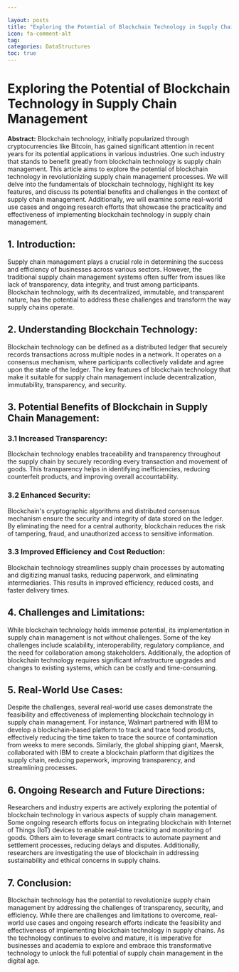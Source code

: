 ```yaml
---

layout: posts
title: "Exploring the Potential of Blockchain Technology in Supply Chain Management"
icon: fa-comment-alt
tag:      
categories: DataStructures
toc: true
---
```




# Exploring the Potential of Blockchain Technology in Supply Chain Management

**Abstract:**
Blockchain technology, initially popularized through cryptocurrencies like Bitcoin, has gained significant attention in recent years for its potential applications in various industries. One such industry that stands to benefit greatly from blockchain technology is supply chain management. This article aims to explore the potential of blockchain technology in revolutionizing supply chain management processes. We will delve into the fundamentals of blockchain technology, highlight its key features, and discuss its potential benefits and challenges in the context of supply chain management. Additionally, we will examine some real-world use cases and ongoing research efforts that showcase the practicality and effectiveness of implementing blockchain technology in supply chain management.

## 1. Introduction:
Supply chain management plays a crucial role in determining the success and efficiency of businesses across various sectors. However, the traditional supply chain management systems often suffer from issues like lack of transparency, data integrity, and trust among participants. Blockchain technology, with its decentralized, immutable, and transparent nature, has the potential to address these challenges and transform the way supply chains operate.

## 2. Understanding Blockchain Technology:
Blockchain technology can be defined as a distributed ledger that securely records transactions across multiple nodes in a network. It operates on a consensus mechanism, where participants collectively validate and agree upon the state of the ledger. The key features of blockchain technology that make it suitable for supply chain management include decentralization, immutability, transparency, and security.

## 3. Potential Benefits of Blockchain in Supply Chain Management:
### 3.1 Increased Transparency:
Blockchain technology enables traceability and transparency throughout the supply chain by securely recording every transaction and movement of goods. This transparency helps in identifying inefficiencies, reducing counterfeit products, and improving overall accountability.

### 3.2 Enhanced Security:
Blockchain's cryptographic algorithms and distributed consensus mechanism ensure the security and integrity of data stored on the ledger. By eliminating the need for a central authority, blockchain reduces the risk of tampering, fraud, and unauthorized access to sensitive information.

### 3.3 Improved Efficiency and Cost Reduction:
Blockchain technology streamlines supply chain processes by automating and digitizing manual tasks, reducing paperwork, and eliminating intermediaries. This results in improved efficiency, reduced costs, and faster delivery times.

## 4. Challenges and Limitations:
While blockchain technology holds immense potential, its implementation in supply chain management is not without challenges. Some of the key challenges include scalability, interoperability, regulatory compliance, and the need for collaboration among stakeholders. Additionally, the adoption of blockchain technology requires significant infrastructure upgrades and changes to existing systems, which can be costly and time-consuming.

## 5. Real-World Use Cases:
Despite the challenges, several real-world use cases demonstrate the feasibility and effectiveness of implementing blockchain technology in supply chain management. For instance, Walmart partnered with IBM to develop a blockchain-based platform to track and trace food products, effectively reducing the time taken to trace the source of contamination from weeks to mere seconds. Similarly, the global shipping giant, Maersk, collaborated with IBM to create a blockchain platform that digitizes the supply chain, reducing paperwork, improving transparency, and streamlining processes.

## 6. Ongoing Research and Future Directions:
Researchers and industry experts are actively exploring the potential of blockchain technology in various aspects of supply chain management. Some ongoing research efforts focus on integrating blockchain with Internet of Things (IoT) devices to enable real-time tracking and monitoring of goods. Others aim to leverage smart contracts to automate payment and settlement processes, reducing delays and disputes. Additionally, researchers are investigating the use of blockchain in addressing sustainability and ethical concerns in supply chains.

## 7. Conclusion:
Blockchain technology has the potential to revolutionize supply chain management by addressing the challenges of transparency, security, and efficiency. While there are challenges and limitations to overcome, real-world use cases and ongoing research efforts indicate the feasibility and effectiveness of implementing blockchain technology in supply chains. As the technology continues to evolve and mature, it is imperative for businesses and academia to explore and embrace this transformative technology to unlock the full potential of supply chain management in the digital age.